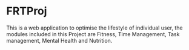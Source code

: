# FRTProj
This is a web application to optimise the lifestyle of individual user,   the modules included in this Project are Fitness, Time Management, Task management, Mental Health and Nutrition.
